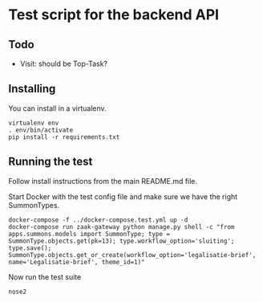 # Test script for the backend API

## Todo

- Visit: should be Top-Task?

## Installing

You can install in a virtualenv.

```
virtualenv env
. env/bin/activate
pip install -r requirements.txt
```

## Running the test

Follow install instructions from the main README.md file.

Start Docker with the test config file and make sure we have the right SummonTypes.

```shell
docker-compose -f ../docker-compose.test.yml up -d
docker-compose run zaak-gateway python manage.py shell -c "from apps.summons.models import SummonType; type = SummonType.objects.get(pk=13); type.workflow_option='sluiting'; type.save(); SummonType.objects.get_or_create(workflow_option='legalisatie-brief', name='Legalisatie-brief', theme_id=1)"
```

Now run the test suite

```
nose2
```
